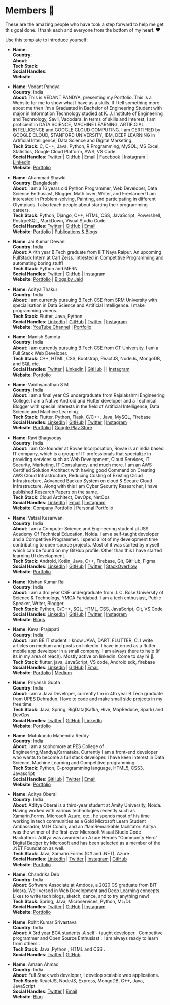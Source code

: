 # Members 🙌
These are the amazing people who have took a step forward to help me get this goal done. I thank each and everyone from the bottom of my heart. ❤

Use this template to introduce yourself:  

- __Name__:  
__Country__:  
__About__:  
__Tech Stack__:  
__Social Handles__:  
__Website__:  

- __Name__:  Vedant Pandya  
__Country__:  India  
__About__:  This is VEDANT PANDYA, presenting my Portfolio. This is a Website for me to show what I have as a skills. If I tell something more about me then I'm a Graduated in Bachelor of Engineering Student with major in Information Technology studied at K. J. Institute of Engineering and Technology, Savli, Vadodara. In terms of skills and Interest, I am proficient in DATA SCIENCE, MACHINE LEARNING, ARTIFICIAL INTELLIGENCE and GOOGLE CLOUD COMPUTING. I am CERTIFIED by GOOGLE CLOUD, STANFORD UNIVERSITY, IBM, DEEP LEARNING in Artificial Intelligence, Data Science and Digital Marketing.  
__Tech Stack__:  C, C++, Java, Python, R Programming, MySQL, MS Excel, Statistics, Google Cloud Platform, AWS, VS Code.  
__Social Handles__:  [Twitter](https://twitter.com/MrVedPandya1) | [GitHub](https://github.com/pandyaved98) | [Email](mailto:pandyaved1999@gmail.com) | [Facebook](https://www.facebook.com/ved.pandya.12/) | [Instagram](https://www.instagram.com/_sabine_wern_) | [LinkedIn](https://www.linkedin.com/in/vedant-pandya-662122135/)  
__Website__:  [Portfolio](https://pandyaved98.github.io/Vedant/)  

- __Name__: Ahammad Shawki  
__Country__: Bangladesh  
__About__: I am a 16 years old Python Programmer, Web Developer, Data Science Enthusiast, Blogger, Math lover, Writer, and Freelancer! I am interested in Problem-solving, Painting, and participating in different Olympiads. I also teach people about starting their programming careers.  
__Tech Stack__: Python, Django, C++, HTML, CSS, JavaScript, Powershell, PostgreSQL, MarkDown, Visual Studio Code.  
__Social Handles__:  [Twitter](https://twitter.com/AhammadShawki8) | [GitHub](https://github.com/ahammadshawki8) | [Email](mailto:ahammadshawki8@gmail.com)    
__Website__: [Portfolio](https://ahammadshawki8.github.io) | [Publications & Blogs](https://ahammadshawki8.github.io/Publog.html)

- __Name__: Jai Kumar Dewani  
__Country__: India  
__About__: A 4th year B.Tech graduate from IIIT Naya Raipur. An upcoming FullStack Intern at Carl Zeiss. Intrested in Competitive Programming and automating boring stuff!  
__Tech Stack__: Python and MERN  
__Social Handles__:  [Twitter](https://twitter.com/jai_dewani) | [GitHub](https://github.com/jai-dewani) | [Instagram](https://www.instagram.com/jai_dewani/)  
__Website__: [Portfolio](https://jaid.tech/) | [Blogs by Jaid](https://blogs.jaid.tech/)  


- __Name__:  Aditya Thakur  
__Country__:  India  
__About__:    I am currently pursuing B.Tech CSE from SRM University with specialisation in Data Science and Artificial Intelligence. I make programming videos.  
__Tech Stack__:  Flutter, Java, Python  
__Social Handles__:  [LinkedIn](https://www.linkedin.com/in/adityathakurxd/)  | [GitHub](https://github.com/adityathakurxd) | [Twitter](https://twitter.com/adityathakurxd) | [Instagram](https://www.instagram.com/adityathakurxd/)  
__Website__:  [YouTube Channel](https://www.youtube.com/channel/UChCAJNpMwoEUYCsE_eSyU4w) | [Portfolio](http://adityathakur.studio/) 


- __Name__:  Manish Samota  
__Country__:  India  
__About__:    I am currently pursuing B.Tech CSE from CT University. I am a Full Stack Web Developer.   
__Tech Stack__:   C++, HTML, CSS, Bootstrap, ReactJS, NodeJs, MongoDB, and SQL etc.    
__Social Handles__: [Twitter](https://twitter.com/manish_samota_1) | [LinkedIn](https://www.linkedin.com/in/manish-samota/)  | [GitHub](https://github.com/manishsamota) | | [Instagram](https://www.instagram.com/manish_samota_1/)    
__Website__: [Portfolio](https://manishsamota.github.io/Manish_Samota_Portfolio/)

- __Name__:  Vaidhyanathan S M  
__Country__:  India  
__About__:    I am a final year CS undergraduate from Rajalakshmi Engineering College. I am a Native Android and Flutter developer
and a Technical Blogger with special interests in the field of Artificial Intelligence, Data Science and Machine Learning.  
__Tech Stack__:  Flutter, Python, Flask, C/C++, Java, MySQL, Firebase   
__Social Handles__:  [LinkedIn](https://www.linkedin.com/in/vaidhyanathansm/)  | [GitHub](https://github.com/smv1999) | [Twitter](https://twitter.com/itssmv1999) | [Instagram](https://www.instagram.com/vaidhyanathan.sm/)  
__Website__:  [Portfolio](http://smv1999.github.io/) | [Google Play Store](https://play.google.com/store/apps/developer?id=Programmers+Gateway)


- __Name__: Ravi Bhagyoday   
__Country__: India  
__About__: I am Co-founder at Rovae Incorporation, Rovae is an india based IT company, which is a group of IT professionals that specialize in providing services such as Web Development, Cloud Services, IT Security, Marketing, IT Consultancy, and much more. I am an AWS Certified Solution Architect with having good Command on Creating AWS Cloud Infrastructure, Reducing Costing of Existing Cloud Infrastructure, Advanced Backup System on cloud & Secure Cloud Infrastructure. Along with this I am Cyber Security Researcher, I have published Research Papers on the same.  
__Tech Stack__: Cloud Architect, DevOps, NetOps  
__Social Handles__:  [LinkedIn](https://www.linkedin.com/in/ravibhagyoday/) | [Email](mailto:ravi@rovae.in) | [Instagram](https://www.instagram.com/mad_jack__/)   
__Website__: [Company Portfolio](https://rovae.in/) | [Personal Portfolio](http://madjack.co.in/)


- __Name__:  Vatsal Kesarwani            
__Country__:  India  
__About__:    I am a Computer Science and Engineering student at JSS Academy Of Technical Education, Noida. I am a self-taught developer and a Competitive Programmer. I spend a lot of my development time contributing to open-source projects. Most of it was started by myself which can be found on my GitHub profile. Other than this I have started learning UI development.  
__Tech Stack__:  Android, Kotlin, Java, C++, Firebase, Git, GitHub, Figma   
__Social Handles__:  [LinkedIn](https://www.linkedin.com/in/vatsal-kesarwani/)  | [GitHub](https://github.com/plazzy99) | [Twitter](https://twitter.com/KesarwaniVatsal) | [StackOverflow](https://stackoverflow.com/users/12203379/vatsal-kesarwani)  
__Website__:  [Portfolio](https://www.notion.so/vatsalkesarwani/Hello-I-am-Vatsal-759580bb25e547889bbdb21e269b5c4b)


- __Name__: Kishan Kumar Rai\
__Country__: India  
__About__: I am a 3rd year CSE undergraduate from J. C. Bose University of Science & Technology, YMCA Faridabad. I am a tech enthusiast,
Public Speaker, Writer, Blogger.   
__Tech Stack__:  Python, C/C++, SQL, HTML, CSS, JavaScript, Git, VS Code\
__Social Handles__:  [LinkedIn](https://www.linkedin.com/in/kishan-kumar-rai-23112000)  | [GitHub](https://github.com/kishanrajput23) | [Twitter](https://twitter.com/kishan_rajput23) | [Instagram](https://www.instagram.com/kishan_rajput23/)  
__Website__:  [Blogs](kishan-rai99693.medium.com) 


- __Name__: Keval Prajapati  
__Country__: India  
__About__: I am BE IT student. I know JAVA, DART, FLUTTER, C. I write articles on medium and posts on linkedin. I have interned as a flutter mobile app developer in a small company. I am always there to help (if its in my area of reach). Mostly active on linkedin. Come to say hi 👋.  
__Tech Stack__: flutter, java, JavaScript, VS code, Android sdk, firebase  
__Social Handles__:  [Linkedin](https://www.linkedin.com/in/kevalprajapati2003/) | [GitHub](https://github.com/kevalprajapati) | [Email](mailto:keval.prajapatimus@gmail.com)   
__Website__: [Portfolio](https://kevalport.netlify.app/) | [Medium](https://medium.com/@keval.prajapatimus)


- __Name__: Priyansh Gupta  
__Country__: India  
__About__: I am a Java Developer, currently I'm in 4th year B.Tech graduate from UPES Dehradun. I love to code and make small side projects in my free time.   
__Tech Stack__: Java, Spring, BigData(Kafka, Hive, MapReduce, Spark) and DevOps.  
__Social Handles__:  [Twitter](https://twitter.com/priyans78593745) | [GitHub](https://github.com/priyansh19) | [LinkedIn](https://www.linkedin.com/in/priyansh-gupta-649048159/)  
__Website__: [Portfolio](https://priyanshgupta.netlify.app/)  


- __Name__: Mutukundu Mahendra Reddy   
__Country__: India   
__About__: I am a sophomore at PES College of Engineering,Mandya,Karnataka. Currently I am a front-end developer who wants to become a full stack developer. I have keen interest in Data Science, Machine Learning and Competitive programming.    
__Tech Stack__: Python, C-programming language, HTML5, CSS3, Javascript    
__Social Handles__: [GitHub](https://github.com/reddymahendra52)  | [Twitter](https://twitter.com/reddymahendra52)  |  [Email](mailto:reddymahendra52@gmail.com)      
__Website__: [Portfolio](https://reddymahendra52.tech/)


- __Name__:  Aditya Oberai  
__Country__:  India  
__About__:    Aditya Oberai is a third-year student at Amity University, Noida. Having worked with various technologies recently such as Xamarin.Forms, Microsoft Azure, etc., he spends most of his time working in tech communities as a Gold Microsoft Learn Student Ambassador, MLH Coach, and an #IamRemarkable facilitator. Aditya was the winner of the first-ever Microsoft Visual Studio Code Hackathon. Aditya was awarded an Azure Heroes "Community Hero" Digital Badger by Microsoft and has been selected as a member of the .NET Foundation as well.  
__Tech Stack__:  Java, Xamarin.Forms (C# and .NET), Azure   
__Social Handles__:  [LinkedIn](https://www.linkedin.com/in/adityaoberai1)  | [Twitter](https://twitter.com/adityaoberai1) | [Instagram](https://www.instagram.com/adityaoberai1) | [GitHub](https://github.com/adityaoberai)  
__Website__:  [Portfolio](https://adityaoberai.live)


- __Name__:  Chandrika Deb     
__Country__:  India      
__About__:  Software Associate at Amdocs, a 2020 CS graduate from BIT Mesra. Well versed in Web Development and Deep Learning concepts. Likes to write tech blogs, sketch, dance, and to try anything new!     
__Tech Stack__:  Spring, Java, Microservices, Python, ML/DL       
__Social Handles__:  [Twitter](https://twitter.com/chandrikadeb7) | [GitHub](https://github.com/chandrikadeb7) | [Instagram](https://www.instagram.com/___cd.___/)      
__Website__:  [Portfolio](https://chandrikadeb7.github.io/)  


- __Name__: Rohit Kumar Srivastava      
__Country__: India     
__About__: A 3rd year BCA students ,A self - taught developer . Competitve programmer and Open Source Enthusiast . I am always ready to learn from others .    
__Tech Stack__: Java ,Python , HTML and CSS .   
__Social Handles__: [Twitter](https://twitter.com/iam_rksri) | [GitHub](https://github.com/rcoder23)  

- __Name__:  Amaan Ahmad  
__Country__:  India  
__About__:  Full Stack web developer, I develop scalable web applications.  
__Tech Stack__:  ReactJS, NodeJS, Express, MongoDB, C++, Java, JavaScript  
__Social Handles__:  [Twitter](https://twitter.com/amaancodes) | [Email](mailto:amaan_ahmad_@outlook.com)  
__Website__:  [Blog](https://blog.amaan.codes) 

